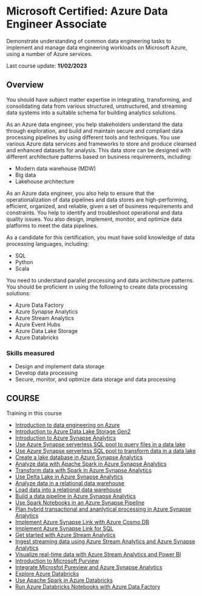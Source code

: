 # Microsoft Certified: Azure Data Engineer Associate

Demonstrate understanding of common data engineering tasks to implement and manage data engineering workloads on Microsoft Azure, using a number of Azure services.

Last course update: **11/02/2023**

## Overview

You should have subject matter expertise in integrating, transforming, and consolidating data from various structured, unstructured, and streaming data systems into a suitable schema for building analytics solutions.

As an Azure data engineer, you help stakeholders understand the data through exploration, and build and maintain secure and compliant data processing pipelines by using different tools and techniques. You use various Azure data services and frameworks to store and produce cleansed and enhanced datasets for analysis. This data store can be designed with different architecture patterns based on business requirements, including:

 - Modern data warehouse (MDW)
 - Big data
 - Lakehouse architecture

As an Azure data engineer, you also help to ensure that the operationalization of data pipelines and data stores are high-performing, efficient, organized, and reliable, given a set of business requirements and constraints. You help to identify and troubleshoot operational and data quality issues. You also design, implement, monitor, and optimize data platforms to meet the data pipelines.

As a candidate for this certification, you must have solid knowledge of data processing languages, including:

 - SQL
 - Python
 - Scala

You need to understand parallel processing and data architecture patterns. You should be proficient in using the following to create data processing solutions:

 - Azure Data Factory
 - Azure Synapse Analytics
 - Azure Stream Analytics
 - Azure Event Hubs
 - Azure Data Lake Storage
 - Azure Databricks

### Skills measured

 - Design and implement data storage
 - Develop data processing
 - Secure, monitor, and optimize data storage and data processing


## COURSE

Training in this course

 - [Introduction to data engineering on Azure](./introduction_data_engineering.md)
 - [Introduction to Azure Data Lake Storage Gen2](./introduction_data_lake_storage.md)
 - [Introduction to Azure Synapse Analytics](./introduction_synapse_analytics.md)
 - [Use Azure Synapse serverless SQL pool to query files in a data lake](./use_synapse_sql_query_data_lake.md)
 - [Use Azure Synapse serverless SQL pool to transform data in a data lake](./use_synapse_sql_transform_data_lake.md)
 - [Create a lake database in Azure Synapse Analytics](./create_lake_db_synapse_analytics.md)
 - [Analyze data with Apache Spark in Azure Synapse Analytics](./analyze_data_apache_spark_in_synapse.md)
 - [Transform data with Spark in Azure Synapse Analytics](./transform_data_spark_in_synapse.md)
 - [Use Delta Lake in Azure Synapse Analytics](./use_delta_lake_in_synapse.md)
 - [Analyze data in a relational data warehouse](./analyze_data_in_data_warehouse.md)
 - [Load data into a relational data warehouse](./load_data_into_warehouse.md)
 - [Build a data pipeline in Azure Synapse Analytics](./build_pipeline_in_synapse.md)
 - [Use Spark Notebooks in an Azure Synapse Pipeline](./use_spark_notebook_synapse_pipeline.md)
 - [Plan hybrid transactional and ananlytical processing in Azure Synapse Analytics](./plan_hybrid_transactional_analytical_process.md)
 - [Implement Azure Synapse Link with Azure Cosmo DB](./implement_synapse_link_with_cosmodb.md)
 - [Implement Azure Synapse Link for SQL](./implement_synapse_link_for_sql.md)
 - [Get started with Azure Stream Analytics](./get_started_azure_stream_analytics.md)
 - [Ingest streaming data using Azure Stream Analytics and Azure Synapse Analytics](./ingest_streaming_data_stream_and_synapse.md)
 - [Visualize real-time data with Azure Stream Analytics and Power BI](./visualize_real_time_data_stream_and_powerbi.md)
 - [Introduction to Microsoft Purview](./introduction_microsoft_pureview.md)
 - [Integrate Microsfot Pureview and Azure Synapse Analytics](./integrate_pureview_and_synapse.md)
 - [Explore Azure Databricks](./explore_azure_databricks.md)
 - [Use Apache Spark in Azure Databricks](./use_spark_in_databricks.md)
 - [Run Azure Databricks Notebooks with Azure Data Factory](./run_databricks_notebooks_in_data_factory.md)


